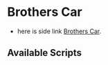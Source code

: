 # Brothers Car

- here is side link [Brothers Car](https://brothers-car.web.app/).

## Available Scripts
